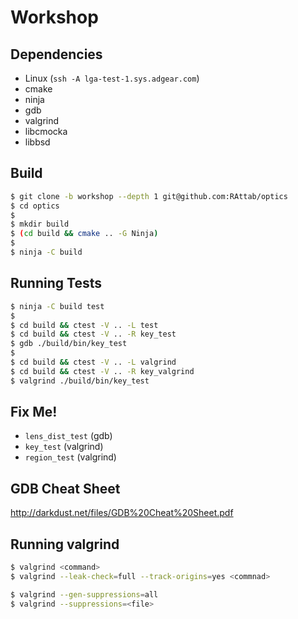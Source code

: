 # Workshop

## Dependencies

- Linux (`ssh -A lga-test-1.sys.adgear.com`)
- cmake
- ninja
- gdb
- valgrind
- libcmocka
- libbsd


## Build

```bash
$ git clone -b workshop --depth 1 git@github.com:RAttab/optics
$ cd optics
$
$ mkdir build
$ (cd build && cmake .. -G Ninja)
$
$ ninja -C build
```


## Running Tests

```bash
$ ninja -C build test
$
$ cd build && ctest -V .. -L test
$ cd build && ctest -V .. -R key_test
$ gdb ./build/bin/key_test
$
$ cd build && ctest -V .. -L valgrind
$ cd build && ctest -V .. -R key_valgrind
$ valgrind ./build/bin/key_test
```


## Fix Me!

- `lens_dist_test` (gdb)
- `key_test` (valgrind)
- `region_test` (valgrind)


## GDB Cheat Sheet

http://darkdust.net/files/GDB%20Cheat%20Sheet.pdf


## Running valgrind

```bash
$ valgrind <command>
$ valgrind --leak-check=full --track-origins=yes <commnad>

$ valgrind --gen-suppressions=all
$ valgrind --suppressions=<file>
```
